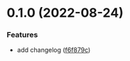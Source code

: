 # 0.1.0 (2022-08-24)


### Features

* add changelog ([f6f879c](https://github.com/gwstudent2/greetings-ci/commit/f6f879c0a6d1b47c3ad7d86e8312a130943059e3))



